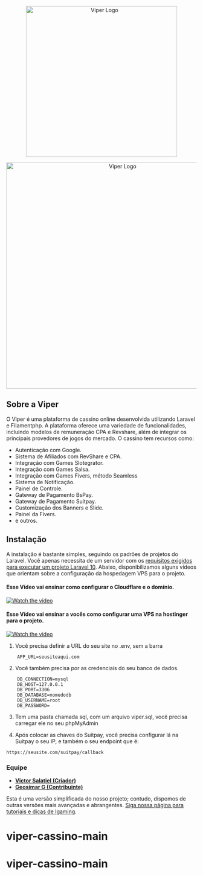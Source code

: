 <p align="center"><a href="https://viper.casino/" target="_blank"><img src="https://uploaddeimagens.com.br/images/004/730/516/original/77HurxHeGIwbNfvJYzR4BTuQiNVEBlVIPdNGKYij.png?1706910392" width="400" alt="Viper Logo"></a></p>

<p align="center"><a href="https://viper.casino/" target="_blank"><img src="https://uploaddeimagens.com.br/images/004/730/515/full/viper2.png?1706910312" width="600" alt="Viper Logo"></a></p>

## Sobre a Viper

O Viper é uma plataforma de cassino online desenvolvida utilizando Laravel e Filamentphp. A plataforma oferece uma variedade de funcionalidades, incluindo modelos de remuneração CPA e Revshare, além de integrar os principais provedores de jogos do mercado.
O cassino tem recursos como:

- Autenticação com Google.
- Sistema de Afiliados com RevShare e CPA.
- Integração com Games Slotegrator.
- Integração com Games Salsa.
- Integração com Games Fivers, método Seamless
- Sistema de Notificação.
- Painel de Controle.
- Gateway de Pagamento BsPay.
- Gateway de Pagamento Suitpay.
- Customização dos Banners e Slide.
- Painel da Fivers.
- e outros.

## Instalação

A instalação é bastante simples, seguindo os padrões de projetos do Laravel. Você apenas necessita de um servidor com os [requisitos 
exigidos para executar um projeto Laravel 10](https://laravel.com/docs/7.x#server-requirements). Abaixo, disponibilizamos alguns vídeos que orientam sobre a configuração da hospedagem VPS para o projeto.


#### Esse Vídeo vai ensinar como configurar o Cloudflare e o domínio.

[![Watch the video](https://uploaddeimagens.com.br/images/004/731/437/original/editor-de-video-para-youtube.png?1707080196)](https://youtu.be/OinYqRuF1T4)


#### Esse Vídeo vai ensinar a vocês como configurar uma VPS na hostinger para o projeto.

[![Watch the video](https://uploaddeimagens.com.br/images/004/731/437/original/editor-de-video-para-youtube.png?1707080196)](https://youtu.be/9lgv1XSpErE)


1. Você precisa definir a URL do seu site no .env, sem a barra

```.env
    APP_URL=seusiteaqui.com
```

2. Você também precisa por as credenciais do seu banco de dados.

```.env
    DB_CONNECTION=mysql
    DB_HOST=127.0.0.1
    DB_PORT=3306
    DB_DATABASE=nomedodb
    DB_USERNAME=root
    DB_PASSWORD=
```

3. Tem uma pasta chamada sql, com um arquivo viper.sql, você precisa carregar ele no seu phpMyAdmin

4. Após colocar as chaves do Suitpay, você precisa configurar lá na Suitpay o seu IP, e também o seu endpoint que é:
```
https://seusite.com/suitpay/callback
```

### Equipe

- **[Victor Salatiel (Criador)](https://www.instagram.com/victormsalatiel/)**
- **[Geosimar G (Contribuinte)](https://www.linkedin.com/in/geosimargomes/)**


Esta é uma versão simplificada do nosso projeto; contudo, dispomos de outras versões mais avançadas e abrangentes.
[Siga nossa página para tutoriais e dicas de Igaming](https://www.facebook.com/groups/870751784800439).








# viper-cassino-main
# viper-cassino-main
